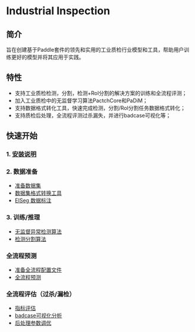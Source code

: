 # **Industrial Inspection**
## 简介

旨在创建基于Paddle套件的领先和实用的工业质检行业模型和工具，帮助用户训练更好的模型并将其应用于实践。

## 特性
   * 支持工业质检检测，分割，检测+RoI分割的解决方案的训练和全流程评测；
   * 加入工业质检中的无监督学习算法PactchCore和PaDiM；
   * 支持数据格式转化工具，快速完成检测，分割/RoI分割任务数据格式转化；
   * 支持质检后处理，全流程评测过杀漏失，并进行badcase可视化等；

## 快速开始
### 1. [安装说明](./docs/install.md)
### 2. 数据准备
   * [准备数据集](./docs/data/prepare_data.md)
   * [数据集格式转换工具](./docs/data/conver_tools.md)
   * [EISeg 数据标注](https://github.com/PaddlePaddle/PaddleSeg/tree/release/2.7/EISeg)

### 3. 训练/推理
   * [无监督异常检测算法](./docs/uad/README.md)
   * [检测分割算法](./docs/det_seg/train_eval.md)
    
### 全流程预测
   * [准备全流程配置文件](./docs/end2end/parse_config.md)
   * [全流程预测](./docs/end2end/predict.md)

### 全流程评估（过杀/漏检）
   * [指标评估](./docs/end2end/eval.md)
   * [badcase可视化分析](./docs/end2end/eval.md)
   * [后处理参数调优](./docs/end2end/eval.md)
